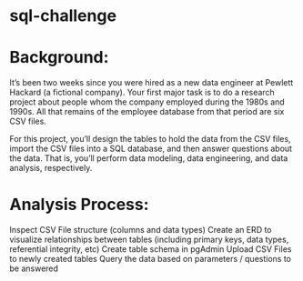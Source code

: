 # sql-challenge


# Background:

It’s been two weeks since you were hired as a new data engineer at Pewlett Hackard (a fictional company). Your first major task is to do a research project about people whom the company employed during the 1980s and 1990s. All that remains of the employee database from that period are six CSV files.

For this project, you’ll design the tables to hold the data from the CSV files, import the CSV files into a SQL database, and then answer questions about the data. That is, you’ll perform data modeling, data engineering, and data analysis, respectively.

# Analysis Process:

Inspect CSV File structure (columns and data types)
Create an ERD to visualize relationships between tables (including primary keys, data types, referential integrity, etc)
Create table schema in pgAdmin
Upload CSV Files to newly created tables
Query the data based on parameters / questions to be answered